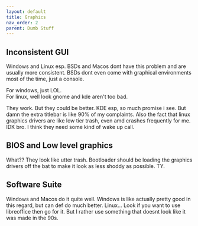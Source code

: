 ```yaml
---
layout: default
title: Graphics
nav_order: 2
parent: Dumb Stuff
---
```


## Inconsistent GUI

Windows and Linux esp. BSDs and Macos dont have this problem and are usually more consistent. BSDs dont even come with graphical environments most of the time, just a console. </br>

For windows, just LOL.<br/>
For linux, well look gnome and kde aren't too bad.<br/>

They work. But they could be better. KDE esp, so much promise i see. But damn the extra titlebar is like 90% of my complaints. Also the fact that linux graphics drivers are like low tier trash, even amd crashes frequently for me. IDK bro. I think they need some kind of wake up call.

## BIOS and Low level graphics

What?? They look like utter trash. Bootloader should be loading the graphics drivers off the bat to make it look as less shoddy as possible. TY.

## Software Suite

Windows and Macos do it quite well. Windows is like actually pretty good in this regard, but can def do much better. Linux... Look if you want to use libreoffice then go for it. But I rather use something that doesnt look like it was made in the 90s.
